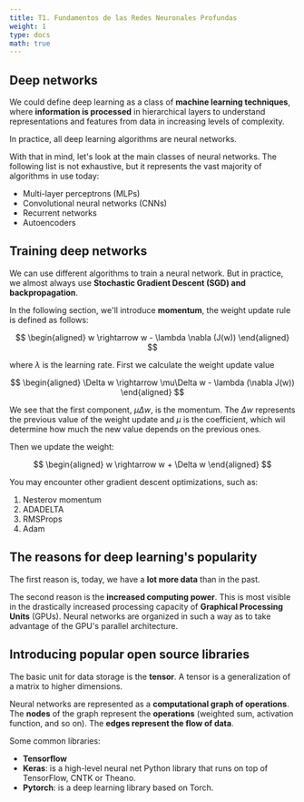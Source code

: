 ```yaml
---
title: T1. Fundamentos de las Redes Neuronales Profundas
weight: 1
type: docs
math: true
---
```


## Deep networks

We could define deep learning as a class of **machine learning techniques**, where **information is processed** in hierarchical layers to understand representations and features from data in increasing levels of complexity.

In practice, all deep learning algorithms are neural networks.

With that in mind, let's look at the main classes of neural networks. The following list is not exhaustive, but it represents the vast majority of algorithms in use today:

- Multi-layer perceptrons (MLPs)
- Convolutional neural networks (CNNs)
- Recurrent networks
- Autoencoders

## Training deep networks

We can use different algorithms to train a neural network. But in practice, we almost always use **Stochastic Gradient Descent (SGD) and backpropagation**.

In the following section, we'll introduce **momentum**, the weight update rule is defined as follows:

$$
\begin{aligned}
w \rightarrow w - \lambda \nabla (J(w))
\end{aligned}
$$

where $\lambda$ is the learning rate. First we calculate the weight update value

$$
\begin{aligned}
\Delta w \rightarrow \mu\Delta w - \lambda (\nabla J(w))
\end{aligned}
$$

We see that the first component, $\mu\Delta w$, is the momentum. The $\Delta w$ represents the previous value of the weight update and $\mu$ is the coefficient, which wil determine how much the new value depends on the previous ones.

Then we update the weight:

$$
\begin{aligned}
w \rightarrow w + \Delta w
\end{aligned}
$$

You may encounter other gradient descent optimizations, such as:

1. Nesterov momentum
2. ADADELTA
3. RMSProps
4. Adam

## The reasons for deep learning's popularity

The first reason is, today, we have a **lot more data** than in the past.

The second reason is the **increased computing power**. This is most visible in the drastically increased processing capacity of **Graphical Processing Units** (GPUs). Neural networks are organized in such a way as to take advantage of the GPU's parallel architecture.

## Introducing popular open source libraries

The basic unit for data storage is the **tensor**. A tensor is a generalization of a matrix to higher dimensions.

Neural networks are represented as a **computational graph of operations**. The **nodes** of the graph represent the **operations** (weighted sum, activation function, and so on). The **edges represent the flow of data**.

Some common libraries:

- **Tensorflow**
- **Keras**: is a high-level neural net Python library that runs on top of TensorFlow, CNTK or Theano.
- **Pytorch**: is a deep learning library based on Torch.
